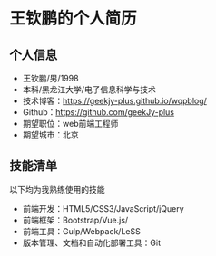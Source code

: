 #  王钦鹏的个人简历

## 个人信息

 - 王钦鹏/男/1998 
 - 本科/黑龙江大学/电子信息科学与技术
 - 技术博客：https://geekjy-plus.github.io/wqpblog/
 - Github：https://github.com/geekJy-plus
 - 期望职位：web前端工程师
 - 期望城市：北京
## 技能清单
以下均为我熟练使用的技能
- 前端开发：HTML5/CSS3/JavaScript/jQuery
- 前端框架：Bootstrap/Vue.js/
- 前端工具：Gulp/Webpack/LeSS
- 版本管理、文档和自动化部署工具：Git
